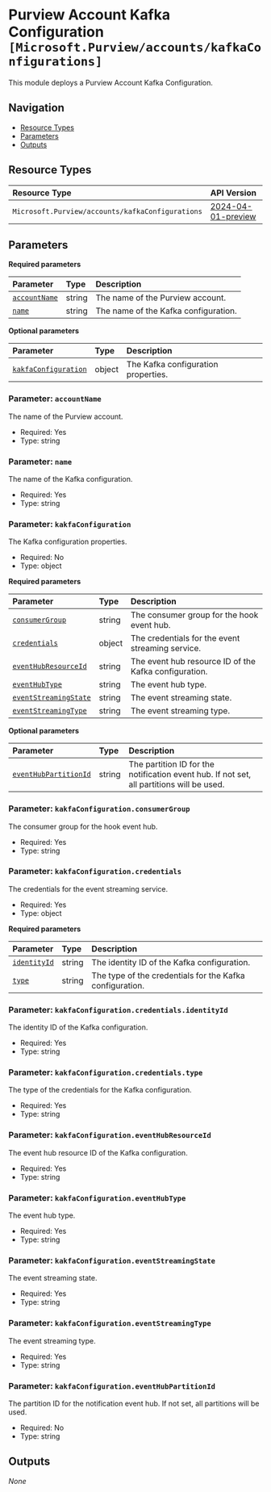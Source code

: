 # Purview Account Kafka Configuration `[Microsoft.Purview/accounts/kafkaConfigurations]`

This module deploys a Purview Account Kafka Configuration.

## Navigation

- [Resource Types](#Resource-Types)
- [Parameters](#Parameters)
- [Outputs](#Outputs)

## Resource Types

| Resource Type | API Version |
| :-- | :-- |
| `Microsoft.Purview/accounts/kafkaConfigurations` | [2024-04-01-preview](https://learn.microsoft.com/en-us/azure/templates/Microsoft.Purview/2024-04-01-preview/accounts/kafkaConfigurations) |

## Parameters

**Required parameters**

| Parameter | Type | Description |
| :-- | :-- | :-- |
| [`accountName`](#parameter-accountname) | string | The name of the Purview account. |
| [`name`](#parameter-name) | string | The name of the Kafka configuration. |

**Optional parameters**

| Parameter | Type | Description |
| :-- | :-- | :-- |
| [`kakfaConfiguration`](#parameter-kakfaconfiguration) | object | The Kafka configuration properties. |

### Parameter: `accountName`

The name of the Purview account.

- Required: Yes
- Type: string

### Parameter: `name`

The name of the Kafka configuration.

- Required: Yes
- Type: string

### Parameter: `kakfaConfiguration`

The Kafka configuration properties.

- Required: No
- Type: object

**Required parameters**

| Parameter | Type | Description |
| :-- | :-- | :-- |
| [`consumerGroup`](#parameter-kakfaconfigurationconsumergroup) | string | The consumer group for the hook event hub. |
| [`credentials`](#parameter-kakfaconfigurationcredentials) | object | The credentials for the event streaming service. |
| [`eventHubResourceId`](#parameter-kakfaconfigurationeventhubresourceid) | string | The event hub resource ID of the Kafka configuration. |
| [`eventHubType`](#parameter-kakfaconfigurationeventhubtype) | string | The event hub type. |
| [`eventStreamingState`](#parameter-kakfaconfigurationeventstreamingstate) | string | The event streaming state. |
| [`eventStreamingType`](#parameter-kakfaconfigurationeventstreamingtype) | string | The event streaming type. |

**Optional parameters**

| Parameter | Type | Description |
| :-- | :-- | :-- |
| [`eventHubPartitionId`](#parameter-kakfaconfigurationeventhubpartitionid) | string | The partition ID for the notification event hub. If not set, all partitions will be used. |

### Parameter: `kakfaConfiguration.consumerGroup`

The consumer group for the hook event hub.

- Required: Yes
- Type: string

### Parameter: `kakfaConfiguration.credentials`

The credentials for the event streaming service.

- Required: Yes
- Type: object

**Required parameters**

| Parameter | Type | Description |
| :-- | :-- | :-- |
| [`identityId`](#parameter-kakfaconfigurationcredentialsidentityid) | string | The identity ID of the Kafka configuration. |
| [`type`](#parameter-kakfaconfigurationcredentialstype) | string | The type of the credentials for the Kafka configuration. |

### Parameter: `kakfaConfiguration.credentials.identityId`

The identity ID of the Kafka configuration.

- Required: Yes
- Type: string

### Parameter: `kakfaConfiguration.credentials.type`

The type of the credentials for the Kafka configuration.

- Required: Yes
- Type: string

### Parameter: `kakfaConfiguration.eventHubResourceId`

The event hub resource ID of the Kafka configuration.

- Required: Yes
- Type: string

### Parameter: `kakfaConfiguration.eventHubType`

The event hub type.

- Required: Yes
- Type: string

### Parameter: `kakfaConfiguration.eventStreamingState`

The event streaming state.

- Required: Yes
- Type: string

### Parameter: `kakfaConfiguration.eventStreamingType`

The event streaming type.

- Required: Yes
- Type: string

### Parameter: `kakfaConfiguration.eventHubPartitionId`

The partition ID for the notification event hub. If not set, all partitions will be used.

- Required: No
- Type: string

## Outputs

_None_
